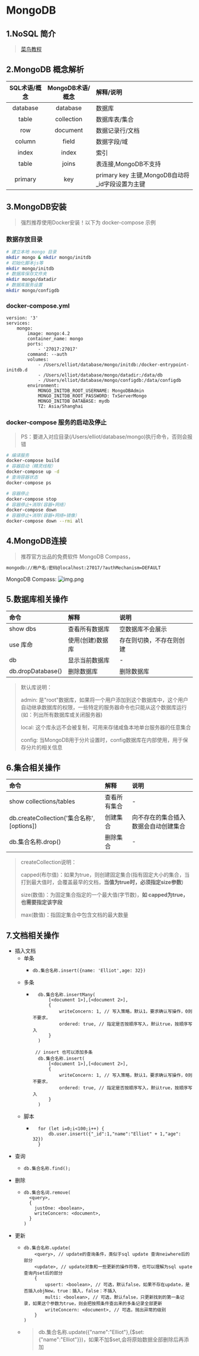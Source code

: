 # MongoDB

## 1.NoSQL 简介
> [菜鸟教程](https://www.runoob.com/mongodb/nosql.html)

## 2.MongoDB 概念解析

|   SQL术语/概念    | MongoDB术语/概念 | 解释/说明 |
|:-----------:|:-----------:|:------------|
|database |	database | 	数据库|
|table |	collection | 	数据库表/集合|
|row |	document | 	数据记录行/文档|
|column | field | 数据字段/域 |
|index |	index | 	索引|
|table | joins | 	 	表连接,MongoDB不支持|
|primary | key | 	primary key	主键,MongoDB自动将_id字段设置为主键|

[//]: # (## NodeJS Mongoose)

[//]: # (> 基于开发 ExpressAPI 项目获知)

[//]: # ()
[//]: # ([mongoose]&#40;https://mongoosejs.com/&#41;)

[//]: # ()
[//]: # (## 可用链接)

[//]: # (> 基于开发 ExpressAPI 项目获知)

[//]: # ([【图文教程】新手友好的MongoDB云数据库Atlas使用]&#40;https://zhuanlan.zhihu.com/p/98916948&#41;)

## 3.MongoDB安装
> 强烈推荐使用Docker安装！以下为 docker-compose 示例

### 数据存放目录
```bash
# 建立本地 mongo 目录
mkdir mongo & mkdir mongo/initdb
# 初始化脚本js等
mkdir mongo/initdb
# 数据库保存文件夹
mkdir mongo/datadir
# 数据库服务设置
mkdir mongo/configdb
```

### docker-compose.yml
```ymL
version: '3'
services:
    mongo:
        image: mongo:4.2
        container_name: mongo
        ports: 
            - '27017:27017'
        command: --auth
        volumes:
            - /Users/elliot/database/mongo/initdb:/docker-entrypoint-initdb.d
            - /Users/elliot/database/mongo/datadir:/data/db
            - /Users/elliot/database/mongo/configdb:/data/configdb
        environment:
            MONGO_INITDB_ROOT_USERNAME: MongoDBAdmin
            MONGO_INITDB_ROOT_PASSWORD: TxServerMongo
            MONGO_INITDB DATABASE: mydb
            TZ: Asia/Shanghai
```

### docker-compose 服务的启动及停止
> PS：要进入对应目录(/Users/elliot/database/mongo)执行命令，否则会报错
```bash
# 编译服务
docker-compose build
# 容器启动（精灵线程）
docker-compose up -d
# 查询容器状态
docker-compose ps

# 容器停止
docker-compose stop
# 容器停止+消除(容器+网络）
docker-compose down
# 容器停止+消除(容器+网络+镜像）
docker-compose down --rmi all

```

## 4.MongoDB连接
> 推荐官方出品的免费软件 MongoDB Compass，
```bash
mongodb://用户名:密码@localhost:27017/?authMechanism=DEFAULT
```

MongoDB Compass:
![img.png](./img.png)

## 5.数据库相关操作
| 命令                | 解释        | 说明           |
|:------------------|:----------|:-------------|
| show dbs          | 查看所有数据库   | 空数据库不会展示     |
| use 库命            | 使用(创建)数据库 | 存在则切换，不存在则创建 |
| db                | 显示当前数据库   | -            |
| db.dropDatabase() | 删除数据库     | 删除数据库        |

> 默认库说明：
> 
> admin: 是"root"数据库，如果将一个用户添加到这个数据库中，这个用户自动继承数据库的权限，一些特定的服务器命令也只能从这个数据库运行(如：列出所有数据库或关闭服务器)
> 
> local: 这个库永远不会被复制，可用来存储咸鱼本地单台服务器的任意集合
> 
> config: 当MongoDB用于分片设置时，config数据库在内部使用，用于保存分片的相关信息

## 6.集合相关操作
| 命令                                     | 解释        | 说明                 |
|:---------------------------------------|:----------|:-------------------|
| show collections/tables                | 查看所有集合    | -                  |
| db.createCollection('集合名称',[options]) | 创建集合      | 向不存在的集合插入数据会自动创建集合 |
| db.集合名称.drop()                         | 删除集合      | -                  |

> createCollection说明：
> 
> capped(布尔值)：如果为true，则创建固定集合(指有固定大小的集合，当打到最大值时，会覆盖最早的文档，**当值为true时，必须指定size参数**)
> 
> size(数值)：为固定集合指定的一个最大值(字节数)，**如 capped为true，也需要指定该字段**
> 
> max(数值)：指固定集合中包含文档的最大数量

## 7.文档相关操作

- 插入文档
  - 单条
    - ```
      db.集合名称.insert({name: 'Elliot',age: 32})
      ```
  - 多条
    - ```
        db.集合名称.insertMany(
            [<document 1>],[<document 2>],
            {
                writeConcern: 1, // 写入策略，默认1，要求确认写操作，0则不要求，
                ordered: true, // 指定是否按顺序写入，默认true，按顺序写入
            }
        )
      
       // insert 也可以添加多条
        db.集合名称.insert(
            [<document 1>],[<document 2>],
            {
                writeConcern: 1, // 写入策略，默认1，要求确认写操作，0则不要求，
                ordered: true, // 指定是否按顺序写入，默认true，按顺序写入
            }
        )
      ```
  - 脚本
    - ```
        for (let i=0;i<100;i++) {
            db.user.insert({"_id":1,"name":"Elliot" + 1,"age": 32})
        }
      ```
- 查询
  - ```
    db.集合名称.find();
    ```
- 删除
  - ```
    db.集合名词.remove(
      <query>,
      {
        justOne: <boolean>,
        writeConcern: <document>,
      }
    )
    ```
- 更新
  - ```
    db.集合名称.update(
        <query>, // update的查询条件，类似于sql update 查询neiwhere后的部分
        <update>, // update对象和一些更新的操作符等，也可以理解为sql upate查询内set后的部分
        {
            upsert: <boolean>, // 可选，默认false，如果不存在update，是否插入objNew，true：插入，false：不插入
            multi: <boolean>, // 可选，默认false，只更新找到的第一条记录，如果这个参数为true，则会把按照条件查出来的多条记录全部更新
            writeConcern: <document>, // 可选，抛出异常的级别
        }
    )
    ```
  - > db.集合名称.update({"name":"Elliot"},{$set:{"name":"Elliot"}})，如果不加$set,会将原始数据全部删除后再添加
